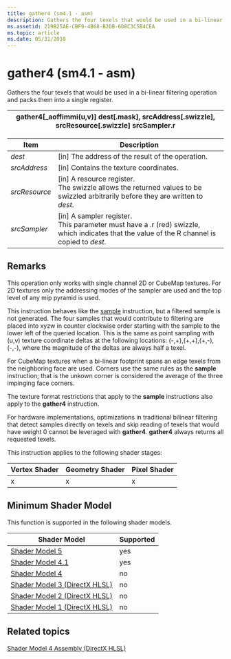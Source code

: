 ```yaml
---
title: gather4 (sm4.1 - asm)
description: Gathers the four texels that would be used in a bi-linear filtering operation and packs them into a single register.
ms.assetid: 219B25AE-CBF9-4B68-B2DB-6D8C3C5B4CEA
ms.topic: article
ms.date: 05/31/2018
---
```


# gather4 (sm4.1 - asm)

Gathers the four texels that would be used in a bi-linear filtering operation and packs them into a single register.



| gather4\[\_aoffimmi(u,v)\] dest\[.mask\], srcAddress\[.swizzle\], srcResource\[.swizzle\] srcSampler.r |
|--------------------------------------------------------------------------------------------------------|



 



| Item                                                                                                               | Description                                                                                                                                                         |
|--------------------------------------------------------------------------------------------------------------------|---------------------------------------------------------------------------------------------------------------------------------------------------------------------|
| <span id="dest"></span><span id="DEST"></span>*dest*<br/>                                                    | \[in\] The address of the result of the operation.<br/>                                                                                                       |
| <span id="srcAddress"></span><span id="srcaddress"></span><span id="SRCADDRESS"></span>*srcAddress*<br/>     | \[in\] Contains the texture coordinates. <br/>                                                                                                                |
| <span id="srcResource"></span><span id="srcresource"></span><span id="SRCRESOURCE"></span>*srcResource*<br/> | \[in\] A resource register. <br/> The swizzle allows the returned values to be swizzled arbitrarily before they are written to *dest*. <br/>            |
| <span id="srcSampler"></span><span id="srcsampler"></span><span id="SRCSAMPLER"></span>*srcSampler*<br/>     | \[in\] A sampler register.<br/> This parameter must have a .r (red) swizzle, which indicates that the value of the R channel is copied to *dest*. <br/> |



 

## Remarks

This operation only works with single channel 2D or CubeMap textures. For 2D textures only the addressing modes of the sampler are used and the top level of any mip pyramid is used.

This instruction behaves like the [sample](sample--sm4---asm-.md) instruction, but a filtered sample is not generated. The four samples that would contribute to filtering are placed into xyzw in counter clockwise order starting with the sample to the lower left of the queried location. This is the same as point sampling with (u,v) texture coordinate deltas at the following locations: (-,+),(+,+),(+,-),(-,-), where the magnitude of the deltas are always half a texel.

For CubeMap textures when a bi-linear footprint spans an edge texels from the neighboring face are used. Corners use the same rules as the **sample** instruction; that is the unkown corner is considered the average of the three impinging face corners.

The texture format restrictions that apply to the **sample** instructions also apply to the **gather4** instruction.

For hardware implementations, optimizations in traditional bilinear filtering that detect samples directly on texels and skip reading of texels that would have weight 0 cannot be leveraged with **gather4**. **gather4** always returns all requested texels.

This instruction applies to the following shader stages:



| Vertex Shader | Geometry Shader | Pixel Shader |
|---------------|-----------------|--------------|
| x             | x               | x            |



 

## Minimum Shader Model

This function is supported in the following shader models.



| Shader Model                                              | Supported |
|-----------------------------------------------------------|-----------|
| [Shader Model 5](d3d11-graphics-reference-sm5.md)        | yes       |
| [Shader Model 4.1](dx-graphics-hlsl-sm4.md)              | yes       |
| [Shader Model 4](dx-graphics-hlsl-sm4.md)                | no        |
| [Shader Model 3 (DirectX HLSL)](dx-graphics-hlsl-sm3.md) | no        |
| [Shader Model 2 (DirectX HLSL)](dx-graphics-hlsl-sm2.md) | no        |
| [Shader Model 1 (DirectX HLSL)](dx-graphics-hlsl-sm1.md) | no        |



 

## Related topics

<dl> <dt>

[Shader Model 4 Assembly (DirectX HLSL)](dx-graphics-hlsl-sm4-asm.md)
</dt> </dl>

 

 





